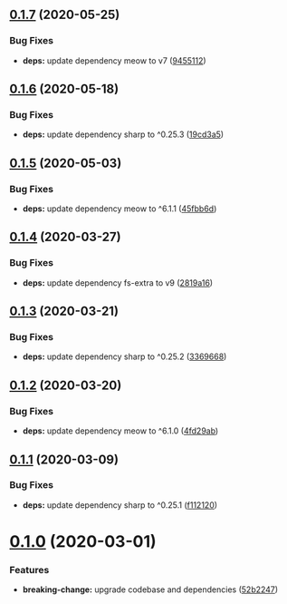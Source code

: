 ## [0.1.7](https://github.com/ymkz/webmanifest-cli/compare/v0.1.6...v0.1.7) (2020-05-25)

### Bug Fixes

- **deps:** update dependency meow to v7 ([9455112](https://github.com/ymkz/webmanifest-cli/commit/945511252a1192180e188b707d02cdcddda667db))

## [0.1.6](https://github.com/ymkz/webmanifest-cli/compare/v0.1.5...v0.1.6) (2020-05-18)

### Bug Fixes

- **deps:** update dependency sharp to ^0.25.3 ([19cd3a5](https://github.com/ymkz/webmanifest-cli/commit/19cd3a5ebb0b83f09790ad57a2127621661fc25e))

## [0.1.5](https://github.com/ymkz/webmanifest-cli/compare/v0.1.4...v0.1.5) (2020-05-03)

### Bug Fixes

- **deps:** update dependency meow to ^6.1.1 ([45fbb6d](https://github.com/ymkz/webmanifest-cli/commit/45fbb6dd3354797641b4039c11575486a67fc3de))

## [0.1.4](https://github.com/ymkz/webmanifest-cli/compare/v0.1.3...v0.1.4) (2020-03-27)

### Bug Fixes

- **deps:** update dependency fs-extra to v9 ([2819a16](https://github.com/ymkz/webmanifest-cli/commit/2819a161dca152d6d422e3020cc0c4458ac41620))

## [0.1.3](https://github.com/ymkz/webmanifest-cli/compare/v0.1.2...v0.1.3) (2020-03-21)

### Bug Fixes

- **deps:** update dependency sharp to ^0.25.2 ([3369668](https://github.com/ymkz/webmanifest-cli/commit/3369668f6d388b917d61ced659215127ff3feb17))

## [0.1.2](https://github.com/ymkz/webmanifest-cli/compare/v0.1.1...v0.1.2) (2020-03-20)

### Bug Fixes

- **deps:** update dependency meow to ^6.1.0 ([4fd29ab](https://github.com/ymkz/webmanifest-cli/commit/4fd29abfdd36ac347769aaef594391a0bee1936b))

## [0.1.1](https://github.com/ymkz/webmanifest-cli/compare/v0.1.0...v0.1.1) (2020-03-09)

### Bug Fixes

- **deps:** update dependency sharp to ^0.25.1 ([f112120](https://github.com/ymkz/webmanifest-cli/commit/f1121205d421f10e18f9e93ec4939300810fa6ed))

# [0.1.0](https://github.com/ymkz/webmanifest-cli/compare/v0.0.1...v0.1.0) (2020-03-01)

### Features

- **breaking-change:** upgrade codebase and dependencies ([52b2247](https://github.com/ymkz/webmanifest-cli/commit/52b22478da98f27ae25a31e688cec13035d11f81))
